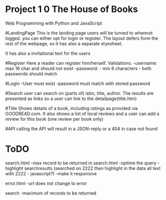 # Project 1 0 The House of Books

Web Programming with Python and JavaScript

#LandingPage
This is the landing page users will be turned to whennot logged. you can either opt for login or register. The layout defers form the rest of the webpage, so it has also a separate styesheet.

It has also a invitational text for the users

#Register
Here a reader can register him/herself. Validations:
-username: max 16 char and should not exist
-password: - min 6 characters - both passwords should match

#Login
-User must exist
-password must match with stored password

#Search
user can search on (parts of) isbn, title, author. The results are presented as links so a user can link to the detailpage(title.htm)

#Title
Shows details of a book, including ratings as provided via GOODREAD.com. It also shows a list of local reviews and a user can add a review for this book (one review per book only)

#API
calling the API will result in a JSON-reply or a 404 in case not found








ToDO
====

search.html
-max record to be returned in search.html
-optime the query
-highlight searchresults (searched on 2222 then highlight in the data all text with 2222 - javascript?)
-make it responsive

error.html
-url does not change to error

search
-maximum of records to be returned
